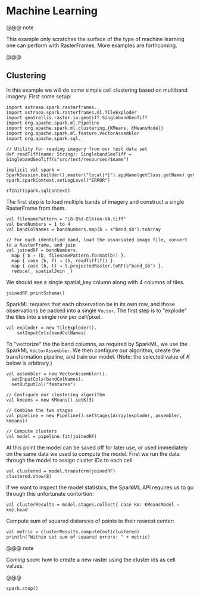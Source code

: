 # Machine Learning

@@@ note

This example only scratches the surface of the type of machine learning one can perform 
with RasterFrames. More examples are forthcoming. 

@@@

## Clustering

In this example we will do some simple cell clustering based on multiband imagery. First some setup:


```tut:silent
import astraea.spark.rasterframes._
import astraea.spark.rasterframes.ml.TileExploder
import geotrellis.raster.io.geotiff.SinglebandGeoTiff
import org.apache.spark.ml.Pipeline
import org.apache.spark.ml.clustering.{KMeans, KMeansModel}
import org.apache.spark.ml.feature.VectorAssembler
import org.apache.spark.sql._

// Utility for reading imagery from our test data set
def readTiff(name: String): SinglebandGeoTiff = SinglebandGeoTiff(s"src/test/resources/$name")

implicit val spark = SparkSession.builder().master("local[*]").appName(getClass.getName).getOrCreate()
spark.sparkContext.setLogLevel("ERROR")

rfInit(spark.sqlContext)
```

The first step is to load multiple bands of imagery and construct a single RasterFrame from them.

```tut:silent
val filenamePattern = "L8-B%d-Elkton-VA.tiff"
val bandNumbers = 1 to 4
val bandColNames = bandNumbers.map(b ⇒ s"band_$b").toArray

// For each identified band, load the associated image file, convert to a RasterFrame, and join
val joinedRF = bandNumbers.
  map { b ⇒ (b, filenamePattern.format(b)) }.
  map { case (b, f) ⇒ (b, readTiff(f)) }.
  map { case (b, t) ⇒ t.projectedRaster.toRF(s"band_$b") }.
  reduce(_ spatialJoin _)
```

We should see a single spatial_key column along with 4 columns of tiles.

```tut
joinedRF.printSchema()
```

SparkML requires that each observation be in its own row, and those
observations be packed into a single `Vector`. The first step is to
"explode" the tiles into a single row per cell/pixel.

```tut:silent
val exploder = new TileExploder().
    setInputCols(bandColNames)

```

To "vectorize" the the band columns, as required by SparkML, we use the SparkML 
`VectorAssembler`. We then configure our algorithm, create the transformation pipeline,
and train our model. (Note: the selected value of *K* below is arbitrary.) 

```tut:silent
val assembler = new VectorAssembler().
  setInputCols(bandColNames).
  setOutputCol("features")

// Configure our clustering algorithm
val kmeans = new KMeans().setK(3)

// Combine the two stages
val pipeline = new Pipeline().setStages(Array(exploder, assembler, kmeans))

// Compute clusters
val model = pipeline.fit(joinedRF)
```

At this point the model can be saved off for later use, or used immediately on the same
data we used to compute the model. First we run the data through the model to assign 
cluster IDs to each cell.

```tut
val clustered = model.transform(joinedRF)
clustered.show(8)
```

If we want to inspect the model statistics, the SparkML API requires us to go
through this unfortunate contortion:

```tut:silent
val clusterResults = model.stages.collect{ case km: KMeansModel ⇒ km}.head
```

Compute sum of squared distances of points to their nearest center:

```tut
val metric = clusterResults.computeCost(clustered)
println("Within set sum of squared errors: " + metric)
```

@@@ note

*Coming soon*: how to create a new raster using the cluster ids as cell values.

@@@

```tut:invisible
spark.stop()
```
